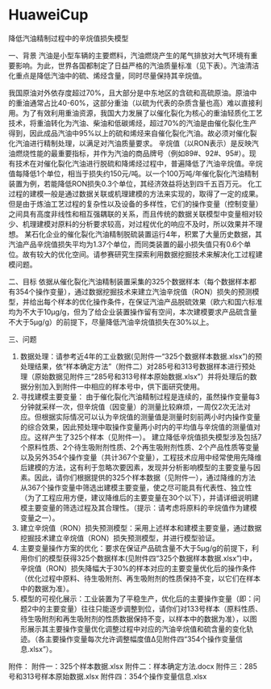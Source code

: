 # HuaweiCup

降低汽油精制过程中的辛烷值损失模型

一、背景
汽油是小型车辆的主要燃料，汽油燃烧产生的尾气排放对大气环境有重要影响。为此，世界各国都制定了日益严格的汽油质量标准（见下表）。汽油清洁化重点是降低汽油中的硫、烯烃含量，同时尽量保持其辛烷值。


我国原油对外依存度超过70%，且大部分是中东地区的含硫和高硫原油。原油中的重油通常占比40-60%，这部分重油（以硫为代表的杂质含量也高）难以直接利用。为了有效利用重油资源，我国大力发展了以催化裂化为核心的重油轻质化工艺技术，将重油转化为汽油、柴油和低碳烯烃，超过70%的汽油是由催化裂化生产得到，因此成品汽油中95%以上的硫和烯烃来自催化裂化汽油。故必须对催化裂化汽油进行精制处理，以满足对汽油质量要求。
辛烷值（以RON表示）是反映汽油燃烧性能的最重要指标，并作为汽油的商品牌号（例如89#、92#、95#）。现有技术在对催化裂化汽油进行脱硫和降烯烃过程中，普遍降低了汽油辛烷值。辛烷值每降低1个单位，相当于损失约150元/吨。以一个100万吨/年催化裂化汽油精制装置为例，若能降低RON损失0.3个单位，其经济效益将达到四千五百万元。
化工过程的建模一般是通过数据关联或机理建模的方法来实现的，取得了一定的成果。但是由于炼油工艺过程的复杂性以及设备的多样性，它们的操作变量（控制变量）之间具有高度非线性和相互强耦联的关系，而且传统的数据关联模型中变量相对较少、机理建模对原料的分析要求较高，对过程优化的响应不及时，所以效果并不理想。
某石化企业的催化裂化汽油精制脱硫装置运行4年，积累了大量历史数据，其汽油产品辛烷值损失平均为1.37个单位，而同类装置的最小损失值只有0.6个单位。故有较大的优化空间。请参赛研究生探索利用数据挖掘技术来解决化工过程建模问题。

二、目标
依据从催化裂化汽油精制装置采集的325个数据样本（每个数据样本都有354个操作变量），通过数据挖掘技术来建立汽油辛烷值（RON）损失的预测模型，并给出每个样本的优化操作条件，在保证汽油产品脱硫效果（欧六和国六标准均为不大于10μg/g，但为了给企业装置操作留有空间，本次建模要求产品硫含量不大于5μg/g）的前提下，尽量降低汽油辛烷值损失在30%以上。

三、问题
1. 数据处理：请参考近4年的工业数据(见附件一“325个数据样本数据.xlsx”)的预处理结果，依“样本确定方法”（附件二）对285号和313号数据样本进行预处理（原始数据见附件三“285号和313号样本原始数据.xlsx”）并将处理后的数据分别加入到附件一中相应的样本号中，供下面研究使用。
2. 寻找建模主要变量：
由于催化裂化汽油精制过程是连续的，虽然操作变量每3 分钟就采样一次，但辛烷值（因变量）的测量比较麻烦，一周仅2次无法对应。但根据实际情况可以认为辛烷值的测量值是测量时刻前两小时内操作变量的综合效果，因此预处理中取操作变量两小时内的平均值与辛烷值的测量值对应。这样产生了325个样本（见附件一）。
建立降低辛烷值损失模型涉及包括7个原料性质、2个待生吸附剂性质、2个再生吸附剂性质、2个产品性质等变量以及另外354个操作变量（共计367个变量），工程技术应用中经常使用先降维后建模的方法，这有利于忽略次要因素，发现并分析影响模型的主要变量与因素。因此，请你们根据提供的325个样本数据（见附件一），通过降维的方法从367个操作变量中筛选出建模主要变量，使之尽可能具有代表性、独立性（为了工程应用方便，建议降维后的主要变量在30个以下），并请详细说明建模主要变量的筛选过程及其合理性。（提示：请考虑将原料的辛烷值作为建模变量之一）。
3. 建立辛烷值（RON）损失预测模型：采用上述样本和建模主要变量，通过数据挖掘技术建立辛烷值（RON）损失预测模型，并进行模型验证。 
4. 主要变量操作方案的优化：要求在保证产品硫含量不大于5μg/g的前提下，利用你们的模型获得325个数据样本(见附件四“325个数据样本数据.xlsx”)中，辛烷值（RON）损失降幅大于30%的样本对应的主要变量优化后的操作条件（优化过程中原料、待生吸附剂、再生吸附剂的性质保持不变，以它们在样本中的数据为准）。
5. 模型的可视化展示：工业装置为了平稳生产，优化后的主要操作变量（即：问题2中的主要变量）往往只能逐步调整到位，请你们对133号样本（原料性质、待生吸附剂和再生吸附剂的性质数据保持不变，以样本中的数据为准），以图形展示其主要操作变量优化调整过程中对应的汽油辛烷值和硫含量的变化轨迹。（各主要操作变量每次允许调整幅度值Δ见附件四“354个操作变量信息.xlsx”）。

附件： 
附件一：325个样本数据.xlsx
附件二：样本确定方法.docx
附件三：285号和313号样本原始数据.xlsx
附件四：354个操作变量信息.xlsx 

